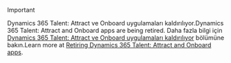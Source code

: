 > [!IMPORTANT]
> <span data-ttu-id="ec42d-101">Dynamics 365 Talent: Attract ve Onboard uygulamaları kaldırılıyor.</span><span class="sxs-lookup"><span data-stu-id="ec42d-101">Dynamics 365 Talent: Attract and Onboard apps are being retired.</span></span> <span data-ttu-id="ec42d-102">Daha fazla bilgi için [Dynamics 365 Talent: Attract ve Onboard uygulamaları kaldırılıyor](https://community.dynamics.com/365/talent/b/dynamics365fortalent/posts/retiring-dynamics-365-talent-attract-and-onboard-apps) bölümüne bakın.</span><span class="sxs-lookup"><span data-stu-id="ec42d-102">Learn more at [Retiring Dynamics 365 Talent: Attract and Onboard apps](https://community.dynamics.com/365/talent/b/dynamics365fortalent/posts/retiring-dynamics-365-talent-attract-and-onboard-apps).</span></span>
